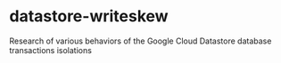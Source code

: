 # datastore-writeskew
Research of various behaviors of the Google Cloud Datastore database transactions isolations
